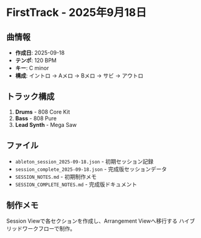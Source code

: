 # FirstTrack - 2025年9月18日

## 曲情報
- **作成日**: 2025-09-18
- **テンポ**: 120 BPM
- **キー**: C minor
- **構成**: イントロ → Aメロ → Bメロ → サビ → アウトロ

## トラック構成
1. **Drums** - 808 Core Kit
2. **Bass** - 808 Pure
3. **Lead Synth** - Mega Saw

## ファイル
- `ableton_session_2025-09-18.json` - 初期セッション記録
- `session_complete_2025-09-18.json` - 完成版セッションデータ
- `SESSION_NOTES.md` - 初期制作メモ
- `SESSION_COMPLETE_NOTES.md` - 完成版ドキュメント

## 制作メモ
Session Viewで各セクションを作成し、Arrangement Viewへ移行する
ハイブリッドワークフローで制作。